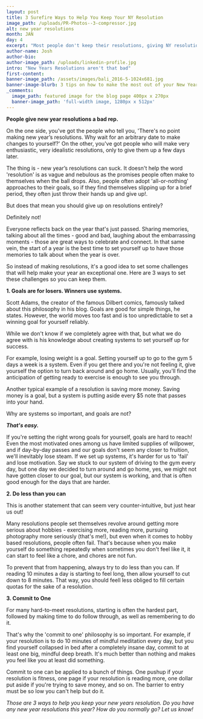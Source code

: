 ```yaml
---
layout: post
title: 3 Surefire Ways to Help You Keep Your NY Resolution
image_path: /uploads/PR-Photos--3-compressor.jpg
alt: new year resolutions
month: JAN
day: 4
excerpt: "Most people don't keep their resolutions, giving NY resolutions a bad rep. But how do the very best set and keep theirs? Find out"
author-name: Josh
author-bio:
author-image_path: /uploads/linkedin-profile.jpg
intro: "New Years Resolutions aren't that bad"
first-content:
banner-image_path: /assets/images/bali_2016-5-1024x681.jpg
banner-image-blurb: 3 tips on how to make the most out of your New Years Resolutions
_comments:
  image_path: featured image for the blog page 400px x 270px
  banner-image_path: 'full-width image, 1280px x 512px'
---
```



**People give new year resolutions a bad rep.**

On the one side, you've got the people who tell you, 'There's no point making new year’s resolutions. Why wait for an arbitrary date to make changes to yourself?' On the other, you've got people who will make very enthusiastic, very idealistic resolutions, only to give them up a few days later.

The thing is - new year’s resolutions can suck. It doesn't help the word 'resolution' is as vague and nebulous as the promises people often make to themselves when the ball drops. Also, people often adopt 'all-or-nothing' approaches to their goals, so if they find themselves slipping up for a brief period, they often just throw their hands up and give up!.

But does that mean you should give up on resolutions entirely?

Definitely not!

Everyone reflects back on the year that's just passed. Sharing memories, talking about all the times - good and bad, laughing about the embarrassing moments - those are great ways to celebrate and connect. In that same vein, the start of a year is the best time to set yourself up to have those memories to talk about when the year is over.

So instead of making resolutions, it's a good idea to set some challenges that will help make your year an exceptional one. Here are 3 ways to set these challenges so you can keep them.

**1. Goals are for losers. Winners use systems.**

Scott Adams, the creator of the famous Dilbert comics, famously talked about this philosophy in his blog. Goals are good for simple things, he states. However, the world moves too fast and is too unpredictable to set a winning goal for yourself reliably.

While we don't know if we completely agree with that, but what we do agree with is his knowledge about creating systems to set yourself up for success.

For example, losing weight is a goal. Setting yourself up to go to the gym 5 days a week is a system. Even if you get there and you're not feeling it, give yourself the option to turn back around and go home. Usually, you'll find the anticipation of getting ready to exercise is enough to see you through.

Another typical example of a resolution is saving more money. Saving money is a goal, but a system is putting aside every $5 note that passes into your hand.

Why are systems so important, and goals are not?

***That's easy.***

If you're setting the right wrong goals for yourself, goals are hard to reach! Even the most motivated ones among us have limited supplies of willpower, and if day-by-day passes and our goals don't seem any closer to fruition, we'll inevitably lose steam. If we set up systems, it's harder for us to 'fail' and lose motivation. Say we stuck to our system of driving to the gym every day, but one day we decided to turn around and go home, yes, we might not have gotten closer to our goal, but our system is working, and that is often good enough for the days that are harder.

**2. Do less than you can**

This is another statement that can seem very counter-intuitive, but just hear us out!

Many resolutions people set themselves revolve around getting more serious about hobbies - exercising more, reading more, pursuing photography more seriously (that's me!), but even when it comes to hobby based resolutions, people often fail. That's because when you make yourself do something repeatedly when sometimes you don't feel like it, it can start to feel like a chore, and chores are not fun.

To prevent that from happening, always try to do less than you can. If reading 10 minutes a day is starting to feel long, then allow yourself to cut down to 8 minutes. That way, you should feell less obliged to fill certain quotas for the sake of a resolution.

**3. Commit to One**

For many hard-to-meet resolutions, starting is often the hardest part, followed by making time to do follow through, as well as remembering to do it.

That's why the 'commit to one' philosophy is so important. For example, if your resolution is to do 10 minutes of mindful meditation every day, but you find yourself collapsed in bed after a completely insane day, commit to at least one big, mindful deep breath. It's much better than nothing and makes you feel like you at least did something.

Commit to one can be applied to a bunch of things. One pushup if your resolution is fitness, one page if your resolution is reading more, one dollar put aside if you're trying to save money, and so on. The barrier to entry must be so low you can't help but do it.

*Those are 3 ways to help you keep your new years resolution. Do you have any new year resolutions this year? How do you normally go? Let us know!*